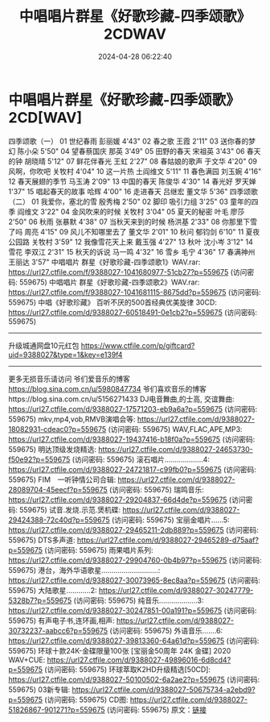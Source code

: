 ﻿---
title: 中唱唱片群星《好歌珍藏-四季颂歌》2CDWAV
date: 2024-04-28 06:22:40
categories: WAV车载音乐、镜像
tags: 华语中文
---
# 中唱唱片群星《好歌珍藏-四季颂歌》2CD[WAV]

四季颂歌（一）
01 世纪春雨 彭丽媛 4'43"
02 春之歌 王霞 2'11"
03 送你春的梦幻 陈小朵 5'50"
04 望春蔡国庆 那英 3'49"
05 田野的春天 宋祖英 3'43"
06 春天的钟 胡晓晴 5'12"
07 鲜花伴春光 王虹 2'27"
08 春姑娘的歌声 于文华 4'20"
09 风啊，你吹吧 关牧村 4'04"
10 这一片热 土阎维文 5'11"
11 春色满园 刘玉婉 4'16"
12 春天展翅的季节 马玉涛 2'09"
13 中国的春天 陈俊华 4'30"
14 春光好 罗天婵 1'37"
15 唱起春天的故事 哈辉 4'00"
16 走进春天 吕继宏 董文华 5'36"
四季颂歌（二）
01 我爱你，塞北的雪 殷秀梅 2'50"
02 脚印 吸引力组 3'25"
03 童年的四季 阎维文 3'22"
04 金风吹来的时候 关牧村 3'04"
05 夏天的秘密 叶毛 廖莎 2'50"
06 秋雨 张暴默 4'38"
07 当秋天来到的时候 杨洪基 2'33"
08 你那里下雪了吗 周亮 4'15"
09 风儿不知哪里去了 董文华 2'01"
10 秋问 郁钧剑 6'10"
11 夏夜公园路 关牧村 3'59"
12 我像雪花天上来 戴玉强 4'27"
13 秋叶 沈小岑 3'12"
14 雪花 李双江 2'31"
15 秋天的诉说 马一鸣 4'32"
16 雪乡 毛宁 4'36"
17 春满神州 王丽达 3'57"
中唱唱片 群星《好歌珍藏-四季颂歌1》WAV.rar: https://url27.ctfile.com/f/9388027-1041680977-51cb27?p=559675
(访问密码: 559675)
中唱唱片 群星《好歌珍藏-四季颂歌2》WAV.rar: https://url27.ctfile.com/f/9388027-1041681115-8675dd?p=559675
(访问密码: 559675)
中唱《好歌珍藏》 百听不厌的500首经典优美旋律 30CD: https://url27.ctfile.com/d/9388027-60518491-0e1cb2?p=559675
(访问密码: 559675)
**************************************************************************
升级城通网盘10元红包 https://www.ctfile.com/p/giftcard?uid=9388027&type=1&key=e139f4
**************************
更多无损音乐请访问
爷们爱音乐的博客
https://blog.sina.com.cn/u/5980847734
爷们喜欢音乐的博客https://blog.sina.com.cn/u/5156271433
DJ电音舞曲,的士高, 交谊舞曲: https://url27.ctfile.com/d/9388027-17571203-eb9a6a?p=559675
(访问密码: 559675)
mkv,mp4,vob,RMVB演唱会等: https://url27.ctfile.com/d/9388027-18082931-cdeac0?p=559675
(访问密码: 559675)
WAV,FLAC,APE,MP3: https://url27.ctfile.com/d/9388027-19437416-b18f0a?p=559675
(访问密码: 559675)
明达顶级发烧精选: https://url27.ctfile.com/d/9388027-24653730-f50e92?p=559675
(访问密码: 559675)
滚石唱片...................4: https://url27.ctfile.com/d/9388027-24721817-c99fb0?p=559675
(访问密码: 559675)
FIM　一听钟情公司合辑: https://url27.ctfile.com/d/9388027-28089704-45eecf?p=559675
(访问密码: 559675)
瑞鸣音乐: https://url27.ctfile.com/d/9388027-29204837-66d4de?p=559675
(访问密码: 559675)
试音.发烧.示范.煲机碟: https://url27.ctfile.com/d/9388027-29424388-72c40d?p=559675
(访问密码: 559675)
宝丽金唱片......5: https://url27.ctfile.com/d/9388027-29465211-2db889?p=559675
(访问密码: 559675)
DTS多声道: https://url27.ctfile.com/d/9388027-29465289-d75aaf?p=559675
(访问密码: 559675)
雨果唱片系列: https://url27.ctfile.com/d/9388027-29904760-0b4b97?p=559675
(访问密码: 559675)
港台，海外华语歌星............................: https://url27.ctfile.com/d/9388027-30073965-8ec8aa?p=559675
(访问密码: 559675)
大陆歌星............2: https://url27.ctfile.com/d/9388027-30247779-5328b7?p=559675
(访问密码: 559675)
纯音乐...................3: https://url27.ctfile.com/d/9388027-30247851-00a191?p=559675
(访问密码: 559675)
有声电子书,连环画,相声: https://url27.ctfile.com/d/9388027-30732237-aabcc6?p=559675
(访问密码: 559675)
外语音乐.......6: https://url27.ctfile.com/d/9388027-39813360-64a61d?p=559675
(访问密码: 559675)
环球十款24K-金碟限量100张 [宝丽金50周年 24K 金碟] 2020 WAV+CUE: https://url27.ctfile.com/d/9388027-49896016-6d8cd4?p=559675
(访问密码: 559675)
环球萃取K2HD升级精选[50CD]: https://url27.ctfile.com/d/9388027-50100502-6a2ae2?p=559675
(访问密码: 559675)
03新专辑: https://url27.ctfile.com/d/9388027-50675734-a2ebd9?p=559675
(访问密码: 559675)
CD图: https://url27.ctfile.com/d/9388027-51826867-901271?p=559675
(访问密码: 559675)
原文：[链接](https://blog.sina.com.cn/s/blog_1647c7e76010315d8.html)